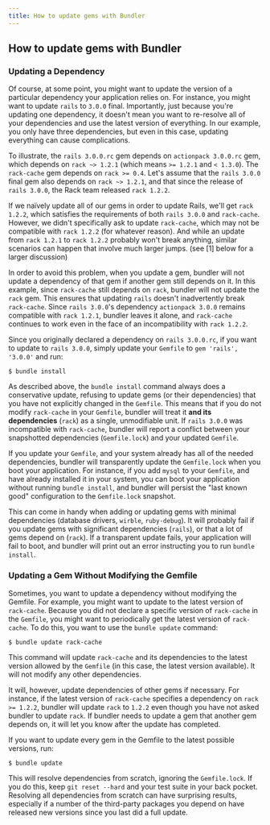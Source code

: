 ```yaml
---
title: How to update gems with Bundler
---
```

## How to update gems with Bundler

### Updating a Dependency
<a name="updating-a-dependency"></a>

Of course, at some point, you might want to update the version of a particular
dependency your application relies on. For instance, you might want to update
`rails` to `3.0.0` final. Importantly, just because you're
updating one dependency, it doesn't mean you want to re-resolve all of your dependencies
and use the latest version of everything. In our example, you only have three
dependencies, but even in this case, updating everything can cause complications.

To illustrate, the `rails 3.0.0.rc` gem depends on `actionpack
3.0.0.rc` gem, which depends on `rack ~> 1.2.1` (which means `>=
1.2.1` and `< 1.3.0`). The `rack-cache` gem depends on
`rack >= 0.4`. Let's assume that the `rails 3.0.0` final gem also
depends on `rack ~> 1.2.1`, and that since the release of `rails
3.0.0`, the Rack team released `rack 1.2.2`.

If we naïvely update all of our gems in order to update Rails, we'll get `rack
1.2.2`, which satisfies the requirements of both `rails 3.0.0` and
`rack-cache`. However, we didn't specifically ask to update
`rack-cache`, which may not be compatible with `rack 1.2.2` (for
whatever reason). And while an update from `rack 1.2.1` to `rack
1.2.2` probably won't break anything, similar scenarios can happen that involve
much larger jumps. (see [1] below for a larger discussion)

In order to avoid this problem, when you update a gem, bundler will not update a
dependency of that gem if another gem still depends on it. In this example, since
`rack-cache` still depends on `rack`, bundler will not update the
`rack` gem. This ensures that updating `rails` doesn't
inadvertently break `rack-cache`. Since `rails 3.0.0`'s dependency
`actionpack 3.0.0` remains compatible with `rack 1.2.1`, bundler
leaves it alone, and `rack-cache` continues to work even in the face of an
incompatibility with `rack 1.2.2`.

Since you originally declared a dependency on `rails 3.0.0.rc`, if you want
to update to `rails 3.0.0`, simply update your `Gemfile` to
`gem 'rails', '3.0.0'` and run:

~~~
$ bundle install
~~~

As described above, the `bundle install` command always does a conservative
update, refusing to update gems (or their dependencies) that you have not explicitly
changed in the `Gemfile`. This means that if you do not modify
`rack-cache` in your `Gemfile`, bundler will treat it **and its
dependencies** (`rack`) as a single, unmodifiable unit. If `rails
3.0.0` was incompatible with `rack-cache`, bundler will report a
conflict between your snapshotted dependencies (`Gemfile.lock`) and your
updated `Gemfile`.

If you update your `Gemfile`, and your system already has all of the needed
dependencies, bundler will transparently update the `Gemfile.lock` when you
boot your application. For instance, if you add `mysql` to your
`Gemfile`, and have already installed it in your system, you can boot your
application without running `bundle install`, and bundler will persist the
"last known good" configuration to the `Gemfile.lock` snapshot.

This can come in handy when adding or updating gems with minimal dependencies (database
drivers, `wirble`, `ruby-debug`). It will probably fail if you
update gems with significant dependencies (`rails`), or that a lot of gems
depend on (`rack`). If a transparent update fails, your application will fail
to boot, and bundler will print out an error instructing you to run `bundle
install`.

### Updating a Gem Without Modifying the Gemfile
<a name="updating-a-gem-without-modifying-the-gemfile"></a>

Sometimes, you want to update a dependency without modifying the Gemfile. For example,
you might want to update to the latest version of `rack-cache`. Because you
did not declare a specific version of `rack-cache` in the
`Gemfile`, you might want to periodically get the latest version of
`rack-cache`. To do this, you want to use the `bundle update`
command:

~~~
$ bundle update rack-cache
~~~

This command will update `rack-cache` and its dependencies to the latest
version allowed by the `Gemfile` (in this case, the latest version
available). It will not modify any other dependencies.

It will, however, update dependencies of other gems if necessary. For instance, if the
latest version of `rack-cache` specifies a dependency on `rack >=
1.2.2`, bundler will update `rack` to `1.2.2` even though
you have not asked bundler to update `rack`. If bundler needs to update a
gem that another gem depends on, it will let you know after the update has completed.

If you want to update every gem in the Gemfile to the latest possible versions, run:

~~~
$ bundle update
~~~

This will resolve dependencies from scratch, ignoring the `Gemfile.lock`. If
you do this, keep `git reset --hard` and your test suite in your back pocket.
Resolving all dependencies from scratch can have surprising results, especially if a
number of the third-party packages you depend on have released new versions since you
last did a full update.
